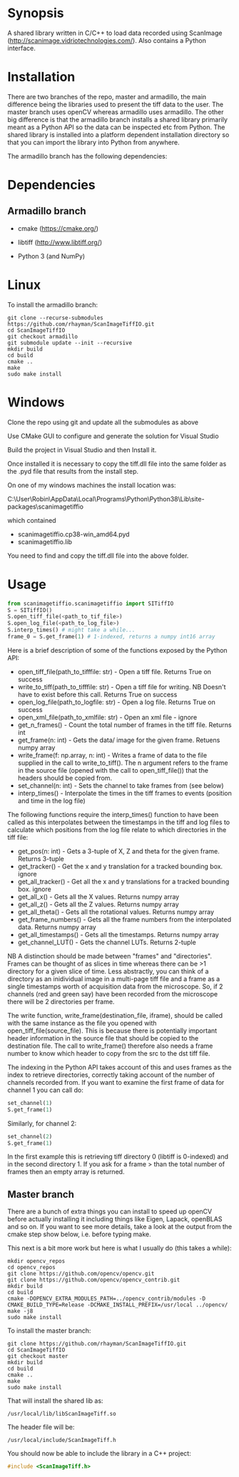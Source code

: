 Synopsis
========

A shared library written in C/C++ to load data recorded using ScanImage (http://scanimage.vidriotechnologies.com/). Also contains a Python interface.

Installation
============

There are two branches of the repo, master and armadillo, the main difference being the libraries used to present the tiff data to the user. The master branch uses openCV whereas armadillo uses armadillo. The other big difference is that the armadillo branch installs a shared library primarily meant as a Python API so the data can be inspected etc from Python. The shared library is installed into a platform dependent installation directory so that you can import the library into Python from anywhere.

The armadillo branch has the following dependencies:

Dependencies
============

Armadillo branch
-----------------

- cmake (https://cmake.org/)

- libtiff (http://www.libtiff.org/)

- Python 3 (and NumPy)

Linux
=====

To install the armadillo branch:

```
git clone --recurse-submodules https://github.com/rhayman/ScanImageTiffIO.git
cd ScanImageTiffIO
git checkout armadillo
git submodule update --init --recursive
mkdir build
cd build
cmake ..
make
sudo make install
```

Windows 
=======

Clone the repo using git and update all the submodules as above

Use CMake GUI to configure and generate the solution for Visual Studio

Build the project in Visual Studio and then Install it.

Once installed it is necessary to copy the tiff.dll file into the same folder as the 
.pyd file that results from the install step.

On one of my windows machines the install location was:

C:\User\Robin\AppData\Local\Programs\Python\Python38\Lib\site-packages\scanimagetiffio

which contained

* scanimagetiffio.cp38-win_amd64.pyd
* scanimagetiffio.lib

You need to find and copy the tiff.dll file into the above folder.

Usage
=====

```python
from scanimagetiffio.scanimagetiffio import SITiffIO
S = SITiffIO()
S.open_tiff_file(<path_to_tif_file>)
S.open_log_file(<path_to_log_file>)
S.interp_times() # might take a while...
frame_0 = S.get_frame(1) # 1-indexed, returns a numpy int16 array
```

Here is a brief description of some of the functions exposed by the Python API:

* open_tiff_file(path_to_tifffile: str) - Open a tiff file. Returns True on success
* write_to_tiff(path_to_tifffile: str) - Open a tiff file for writing. NB Doesn't have to exist before this call. Returns True on success
* open_log_file(path_to_logfile: str) - Open a log file. Returns True on success
* open_xml_file(path_to_xmlfile: str) - Open an xml file - ignore
* get_n_frames() - Count the total number of frames in the tiff file. Returns int
* get_frame(n: int) - Gets the data/ image for the given frame. Retuens numpy array
* write_frame(f: np.array, n: int) - Writes a frame of data to the file supplied in the call to write_to_tiff(). The n argument refers to the frame in the source file (opened with the call to open_tiff_file()) that the headers should be copied from.
* set_channel(n: int) - Sets the channel to take frames from (see below)
* interp_times() - Interpolate the times in the tiff frames to events (position and time in the log file)

The following functions require the interp_times() function to have been called as this interpolates between the timestamps in the tiff and log files to calculate which positions from the log file relate to which directories in the tiff file:

* get_pos(n: int) - Gets a 3-tuple of X, Z and theta for the given frame. Returns 3-tuple
* get_tracker() - Get the x and y translation for a tracked bounding box. ignore
* get_all_tracker() - Get all the x and y translations for a tracked bounding box. ignore
* get_all_x() - Gets all the X values. Returns numpy array
* get_all_z() - Gets all the Z values. Returns numpy array
* get_all_theta() - Gets all the rotational values. Returns numpy array
* get_frame_numbers() - Gets all the frame numbers from the interpolated data. Returns numpy array
* get_all_timestamps() - Gets all the timestamps. Returns numpy array
* get_channel_LUT() - Gets the channel LUTs. Returns 2-tuple

NB A distinction should be made between "frames" and "directories". Frames can be thought of as slices in time whereas there can be >1 directory for a given slice of time. Less abstractly, you can think of a directory as an inidividual image in a multi-page tiff file and a frame as a single timestamps worth of acquisition data from the microscope. So, if 2 channels (red and green say) have been recorded from the microscope there will be 2 directories per frame.

The write function, write_frame(destination_file, iframe), should be called with the same instance as the file you opened with open_tiff_file(source_file). This is because there is potentially important header information in the source file that should be copied to the destination file. The call to write_frame() therefore also needs a frame number to know which header to copy from the src to the dst tiff file.

The indexing in the Python API takes account of this and uses frames as the index to retrieve directories, correctly taking account of the number of channels recorded from. If you want to examine the first frame of data for channel 1 you can call do:

```python
set_channel(1)
S.get_frame(1)
```

Similarly, for channel 2:

```python
set_channel(2)
S.get_frame(1)
```

In the first example this is retrieving tiff directory 0 (libtiff is 0-indexed) and in the second directory 1. If you ask for a frame > than the total number of frames then an empty array is returned.

Master branch
-------------

There are a bunch of extra things you can install to speed up openCV before actually installing it including
things like Eigen, Lapack, openBLAS and so on. If you want to see more details,
take a look at the output from the cmake step show below, i.e. before typing
make.

This next is a bit more work but here is what I usually do (this takes a while):

```
mkdir opencv_repos
cd opencv_repos
git clone https://github.com/opencv/opencv.git
git clone https://github.com/opencv/opencv_contrib.git
mkdir build
cd build
cmake -DOPENCV_EXTRA_MODULES_PATH=../opencv_contrib/modules -D CMAKE_BUILD_TYPE=Release -DCMAKE_INSTALL_PREFIX=/usr/local ../opencv/
make -j8
sudo make install
```

To install the master branch:

```
git clone https://github.com/rhayman/ScanImageTiffIO.git
cd ScanImageTiffIO
git checkout master
mkdir build
cd build
cmake ..
make
sudo make install
```

That will install the shared lib as:

`
/usr/local/lib/libScanImageTiff.so
`

The header file will be:

`
/usr/local/include/ScanImageTiff.h
`

You should now be able to include the library in a C++ project:

```c++
#include <ScanImageTiff.h>
```
